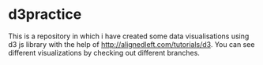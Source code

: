 # d3practice
This is a repository in which i have created some data visualisations using d3 js library with the help of http://alignedleft.com/tutorials/d3. You can see different visualizations by checking out different branches.
